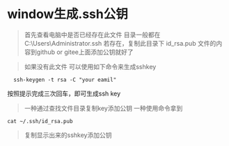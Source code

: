 # window生成.ssh公钥

> 首先查看电脑中是否已经存在此文件
  目录一般都在 C:\Users\Administrator\.ssh
  若存在，复制此目录下 id_rsa.pub 文件的内容到github or gitee上面添加公钥就好了

> 如果没有此文件
  可以使用如下命令来生成sshkey

```
  ssh-keygen -t rsa -C "your eamil"
```

按照提示完成三次回车，即可生成ssh key
> 一种通过查找文件目录复制key添加公钥
> 一种使用命令拿到
```
cat ~/.ssh/id_rsa.pub
```
> 复制显示出来的sshkey添加公钥


